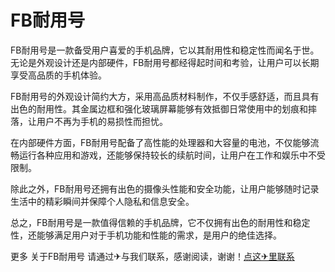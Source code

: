 # FB耐用号

FB耐用号是一款备受用户喜爱的手机品牌，它以其耐用性和稳定性而闻名于世。无论是外观设计还是内部硬件，FB耐用号都经得起时间和考验，让用户可以长期享受高品质的手机体验。

FB耐用号的外观设计简约大方，采用高品质材料制作，不仅手感舒适，而且具有出色的耐用性。其金属边框和强化玻璃屏幕能够有效抵御日常使用中的划痕和摔落，让用户不再为手机的易损性而担忧。

在内部硬件方面，FB耐用号配备了高性能的处理器和大容量的电池，不仅能够流畅运行各种应用和游戏，还能够保持较长的续航时间，让用户在工作和娱乐中不受限制。

除此之外，FB耐用号还拥有出色的摄像头性能和安全功能，让用户能够随时记录生活中的精彩瞬间并保障个人隐私和信息安全。

总之，FB耐用号是一款值得信赖的手机品牌，它不仅拥有出色的耐用性和稳定性，还能够满足用户对于手机功能和性能的需求，是用户的绝佳选择。

更多 关于FB耐用号 请通过✈与我们联系，感谢阅读，谢谢！[点这✈里联系](https://ww.k02.cc)